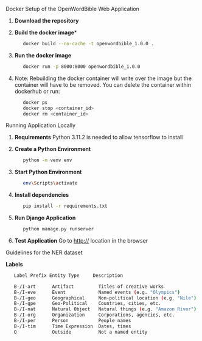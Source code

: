 Docker Setup of the OpenWordBible Web Application

1. **Download the repository**
   
2. **Build the docker image***
   ```Bash
      docker build --no-cache -t openwordbible_1.0.0 .
   ```
3. **Run the docker image**
   ```Bash
      docker run -p 8000:8000 openwordbible_1.0.0
   ```
4. Note: Rebuilding the docker container will write over the image
   but the container will have to be removed. You can delete the container
   within dockerhub or run:
   ```Bash
      docker ps
      docker stop <container_id>
      docker rm <container_id>
   ```

Running Application Locally

1. **Requirements**
   Python 3.11.2 is needed to allow tensorflow to install

2. **Create a Python Environment**
   ```Bash
      python -m venv env
   ```

3. **Start Python Environment**
   ```Bash
      env\Scripts\activate
   ```

4. **Install dependencies**
   ```Bash
      pip install -r requirements.txt
   ```

5. **Run Django Application**
   ```Bash
      python manage.py runserver
   ```

6. **Test Application**
   Go to [http://](http://localhost:8000/) location in the browser
 
   



Guidelines for the NER dataset

**Labels**
```bash
   Label Prefix Entity Type     Description                          

   B-/I-art      Artifact         Titles of creative works             
   B-/I-eve      Event            Named events (e.g. "Olympics")       
   B-/I-geo      Geographical     Non-political location (e.g. "Nile") 
   B-/I-gpe      Geo-Political    Countries, cities, etc.              
   B-/I-nat      Natural Object   Natural things (e.g. "Amazon River") 
   B-/I-org      Organization     Corporations, agencies, etc.         
   B-/I-per      Person           People names                         
   B-/I-tim      Time Expression  Dates, times                         
   O             Outside          Not a named entity                   

```
